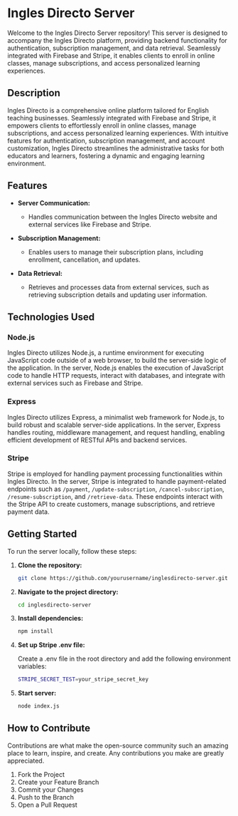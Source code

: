 # Ingles Directo Server

Welcome to the Ingles Directo Server repository! This server is designed to accompany the Ingles Directo platform, providing backend functionality for authentication, subscription management, and data retrieval. Seamlessly integrated with Firebase and Stripe, it enables clients to enroll in online classes, manage subscriptions, and access personalized learning experiences.

## Description

Ingles Directo is a comprehensive online platform tailored for English teaching businesses. Seamlessly integrated with Firebase and Stripe, it empowers clients to effortlessly enroll in online classes, manage subscriptions, and access personalized learning experiences. With intuitive features for authentication, subscription management, and account customization, Ingles Directo streamlines the administrative tasks for both educators and learners, fostering a dynamic and engaging learning environment.

## Features

- **Server Communication:**
  - Handles communication between the Ingles Directo website and external services like Firebase and Stripe.

- **Subscription Management:**
  - Enables users to manage their subscription plans, including enrollment, cancellation, and updates.

- **Data Retrieval:**
  - Retrieves and processes data from external services, such as retrieving subscription details and updating user information.


## Technologies Used

### Node.js
Ingles Directo utilizes Node.js, a runtime environment for executing JavaScript code outside of a web browser, to build the server-side logic of the application. In the server, Node.js enables the execution of JavaScript code to handle HTTP requests, interact with databases, and integrate with external services such as Firebase and Stripe.

### Express
Ingles Directo utilizes Express, a minimalist web framework for Node.js, to build robust and scalable server-side applications. In the server, Express handles routing, middleware management, and request handling, enabling efficient development of RESTful APIs and backend services.

### Stripe
Stripe is employed for handling payment processing functionalities within Ingles Directo. In the server, Stripe is integrated to handle payment-related endpoints such as `/payment`, `/update-subscription`, `/cancel-subscription`, `/resume-subscription`, and `/retrieve-data`. These endpoints interact with the Stripe API to create customers, manage subscriptions, and retrieve payment data.

## Getting Started

To run the server locally, follow these steps:

1. **Clone the repository:**

   ```bash
   git clone https://github.com/yourusername/inglesdirecto-server.git

2. **Navigate to the project directory:**

   ```bash
   cd inglesdirecto-server

3. **Install dependencies:**

   ```bash
   npm install

4. **Set up Stripe .env file:**

   Create a .env file in the root directory and add the following environment variables:

   ```bash
   STRIPE_SECRET_TEST=your_stripe_secret_key

5. **Start server:**

   ```bash
   node index.js

## How to Contribute
Contributions are what make the open-source community such an amazing place to learn, inspire, and create. Any contributions you make are greatly appreciated.

1. Fork the Project
2. Create your Feature Branch
3. Commit your Changes
4. Push to the Branch
5. Open a Pull Request
